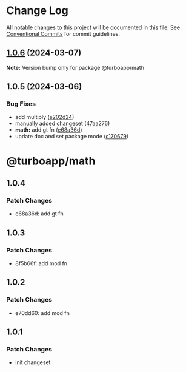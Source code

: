 # Change Log

All notable changes to this project will be documented in this file.
See [Conventional Commits](https://conventionalcommits.org) for commit guidelines.

## [1.0.6](https://github.com/ashleyjtaylor/turbo/compare/@turboapp/math@1.0.5...@turboapp/math@1.0.6) (2024-03-07)

**Note:** Version bump only for package @turboapp/math

## 1.0.5 (2024-03-06)

### Bug Fixes

* add multiply ([e202d24](https://github.com/ashleyjtaylor/turbo/commit/e202d24d0cae767b0c409039b7d5c13df731c5dc))
* manually added changeset ([47aa276](https://github.com/ashleyjtaylor/turbo/commit/47aa27617657eb2555f023db4a17063aa3077b2a))
* **math:** add gt fn ([e68a36d](https://github.com/ashleyjtaylor/turbo/commit/e68a36decb381082f80081093de78de460221acb))
* update doc and set package mode ([c170679](https://github.com/ashleyjtaylor/turbo/commit/c1706794cf470caa8fbd4638abd633a81dbb4eb3))

# @turboapp/math

## 1.0.4

### Patch Changes

- e68a36d: add gt fn

## 1.0.3

### Patch Changes

- 8f5b66f: add mod fn

## 1.0.2

### Patch Changes

- e70dd60: add mod fn

## 1.0.1

### Patch Changes

- init changeset
